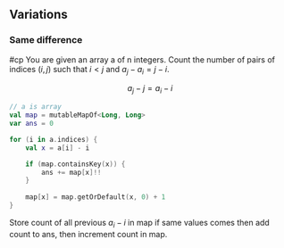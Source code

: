 
## Variations

### Same difference
#cp
You are given an array a of n integers. Count the number of pairs of indices $(i , j)$ such that $i < j$ and $a_j − a_i = j − i$.

$$a_j - j = a_i - i$$

```kotlin
// a is array
val map = mutableMapOf<Long, Long>
var ans = 0

for (i in a.indices) {
	val x = a[i] - i

	if (map.containsKey(x)) {
		ans += map[x]!!
	}
	
	map[x] = map.getOrDefault(x, 0) + 1
}
```

Store count of all previous $a_i - i$ in map if same values comes then add count to ans, then increment count in map.
